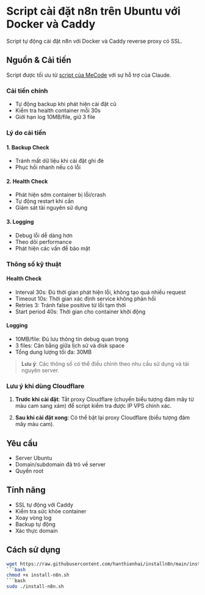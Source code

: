 # Script cài đặt n8n trên Ubuntu với Docker và Caddy

Script tự động cài đặt n8n với Docker và Caddy reverse proxy có SSL.

## Nguồn & Cải tiến

Script được tối ưu từ [script của MeCode](https://mecode.pro/cai-n8n-trong-2-phut-chi-1-cau-lenh/) với sự hỗ trợ của Claude.

### Cải tiến chính
- Tự động backup khi phát hiện cài đặt cũ
- Kiểm tra health container mỗi 30s  
- Giới hạn log 10MB/file, giữ 3 file

### Lý do cải tiến

#### 1. Backup Check
- Tránh mất dữ liệu khi cài đặt ghi đè
- Phục hồi nhanh nếu có lỗi

#### 2. Health Check
- Phát hiện sớm container bị lỗi/crash
- Tự động restart khi cần
- Giám sát tài nguyên sử dụng

#### 3. Logging
- Debug lỗi dễ dàng hơn
- Theo dõi performance
- Phát hiện các vấn đề bảo mật

### Thông số kỹ thuật

#### Health Check
- Interval 30s: Đủ thời gian phát hiện lỗi, không tạo quá nhiều request
- Timeout 10s: Thời gian xác định service không phản hồi
- Retries 3: Tránh false positive từ lỗi tạm thời
- Start period 40s: Thời gian cho container khởi động

#### Logging
- 10MB/file: Đủ lưu thông tin debug quan trọng
- 3 files: Cân bằng giữa lịch sử và disk space
- Tổng dung lượng tối đa: 30MB

> **Lưu ý**: Các thông số có thể điều chỉnh theo nhu cầu sử dụng và tài nguyên server.

### Lưu ý khi dùng Cloudflare

1. **Trước khi cài đặt**: Tắt proxy Cloudflare (chuyển biểu tượng đám mây từ màu cam sang xám) để script kiểm tra được IP VPS chính xác.

2. **Sau khi cài đặt xong**: Có thể bật lại proxy Cloudflare (biểu tượng đám mây màu cam).

## Yêu cầu
- Server Ubuntu
- Domain/subdomain đã trỏ về server
- Quyền root

## Tính năng
- SSL tự động với Caddy
- Kiểm tra sức khỏe container
- Xoay vòng log
- Backup tự động
- Xác thực domain

## Cách sử dụng
```bash
wget https://raw.githubusercontent.com/hanthienhai/installn8n/main/install-n8n.sh
```bash
chmod +x install-n8n.sh
```bash
sudo ./install-n8n.sh
